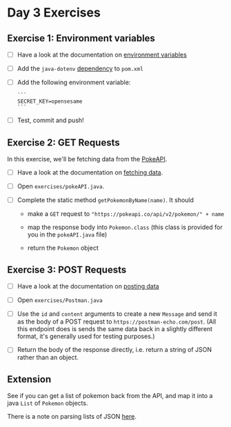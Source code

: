 # Day 3 Exercises

## Exercise 1: Environment variables

- [ ] Have a look at the documentation on
      [environment variables](https://tech-docs.corndel.com/java/environment-variables.html)

- [ ] Add the `java-dotenv`
      [dependency](https://tech-docs.corndel.com/java/environment-variables.html#reading-environment-variables)
      to `pom.xml`

- [ ] Add the following environment variable:

      ```
      SECRET_KEY=opensesame
      ```

- [ ] Test, commit and push!

## Exercise 2: GET Requests

In this exercise, we'll be fetching data from the
[PokeAPI](https://pokeapi.co/docs/v2).

- [ ] Have a look at the documentation on
      [fetching data](https://tech-docs.corndel.com/java/fetching-data.html).

- [ ] Open `exercises/pokeAPI.java`.

- [ ] Complete the static method `getPokemonByName(name)`. It should

  - make a `GET` request to `"https://pokeapi.co/api/v2/pokemon/" + name`

  - map the response body into `Pokemon.class` (this class is provided for you
    in the `pokeAPI.java` file)

  - return the `Pokemon` object

## Exercise 3: POST Requests

- [ ] Have a look at the documentation on
      [posting data](https://tech-docs.corndel.com/java/http-post.html)

- [ ] Open `exercises/Postman.java`

- [ ] Use the `id` and `content` arguments to create a new `Message` and send it
      as the body of a POST request to `https://postman-echo.com/post`. (All
      this endpoint does is sends the same data back in a slightly different
      format, it's generally used for testing purposes.)

- [ ] Return the body of the response directly, i.e. return a string of JSON
      rather than an object.

## Extension

See if you can get a list of pokemon back from the API, and map it into a java
`List` of `Pokemon` objects.

There is a note on parsing lists of JSON
[here](https://tech-docs.corndel.com/java/working-with-json.html#json-lists).
